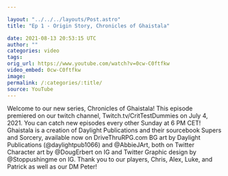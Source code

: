 ```yaml
---

layout: "../../../layouts/Post.astro"
title: "Ep 1 - Origin Story, Chronicles of Ghaistala"

date: 2021-08-13 20:53:15 UTC
author: ""
categories: video
tags: 
orig_url: https://www.youtube.com/watch?v=0cw-C0ftfkw
video_embed: 0cw-C0ftfkw
image:
permalink: /:categories/:title/
source: YouTube
---
```

Welcome to our new series, Chronicles of Ghaistala! This episode premiered on our twitch channel, Twitch.tv/CritTestDummies on July 4, 2021. You can catch new episodes every other Sunday at 6 PM CET! Ghaistala is a creation of Daylight Publications and their sourcebook Supers and Sorcery, available now on DriveThruRPG.com BG art by Daylight Publications (@daylightpub1066) and @AbbieJArt, both on Twitter Character art by @DougErbert on IG and Twitter Graphic design by @Stoppushingme on IG. Thank you to our players, Chris, Alex, Luke, and Patrick as well as our DM Peter!